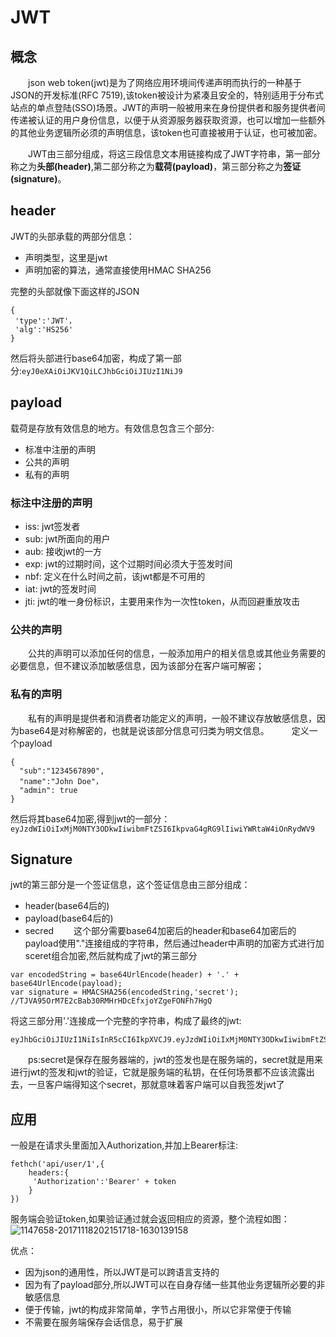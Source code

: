 # JWT


## 概念

　　json web token(jwt)是为了网络应用环境间传递声明而执行的一种基于JSON的开发标准(RFC 7519),该token被设计为紧凑且安全的，特别适用于分布式站点的单点登陆(SSO)场景。JWT的声明一般被用来在身份提供者和服务提供者间传递被认证的用户身份信息，以便于从资源服务器获取资源，也可以增加一些额外的其他业务逻辑所必须的声明信息，该token也可直接被用于认证，也可被加密。

　　JWT由三部分组成，将这三段信息文本用链接构成了JWT字符串，第一部分称之为**头部(header)**,第二部分称之为**载荷(payload)**，第三部分称之为**签证(signature)**。

## header
JWT的头部承载的两部分信息：

* 声明类型，这里是jwt
* 声明加密的算法，通常直接使用HMAC SHA256

完整的头部就像下面这样的JSON

```
{
 'type':'JWT'，
 'alg':'HS256'
}
```
然后将头部进行base64加密，构成了第一部分:`eyJ0eXAiOiJKV1QiLCJhbGciOiJIUzI1NiJ9`

## payload
载荷是存放有效信息的地方。有效信息包含三个部分:

* 标准中注册的声明
* 公共的声明
* 私有的声明

### 标注中注册的声明

* iss: jwt签发者
* sub: jwt所面向的用户
* aub: 接收jwt的一方
* exp: jwt的过期时间，这个过期时间必须大于签发时间
* nbf: 定义在什么时间之前，该jwt都是不可用的
* iat: jwt的签发时间
* jti: jwt的唯一身份标识，主要用来作为一次性token，从而回避重放攻击

### 公共的声明
　　公共的声明可以添加任何的信息，一般添加用户的相关信息或其他业务需要的必要信息，但不建议添加敏感信息，因为该部分在客户端可解密；

### 私有的声明
　　私有的声明是提供者和消费者功能定义的声明，一般不建议存放敏感信息，因为base64是对称解密的，也就是说该部分信息可归类为明文信息。
　　
定义一个payload

```
{
  "sub":"1234567890",
  "name":"John Doe"，
  "admin": true
}
```
然后将其base64加密,得到jwt的一部分：`eyJzdWIiOiIxMjM0NTY3ODkwIiwibmFtZSI6IkpvaG4gRG9lIiwiYWRtaW4iOnRydWV9`


## Signature
jwt的第三部分是一个签证信息，这个签证信息由三部分组成：
 
- header(base64后的)
- payload(base64后的)
- secred
　　这个部分需要base64加密后的header和base64加密后的payload使用"."连接组成的字符串，然后通过header中声明的加密方式进行加sceret组合加密,然后就构成了jwt的第三部分

```
var encodedString = base64UrlEncode(header) + '.' + base64UrlEncode(payload);
var signature = HMACSHA256(encodedString,'secret'); //TJVA95OrM7E2cBab30RMHrHDcEfxjoYZgeFONFh7HgQ
```
将这三部分用'.'连接成一个完整的字符串，构成了最终的jwt:

```
eyJhbGciOiJIUzI1NiIsInR5cCI6IkpXVCJ9.eyJzdWIiOiIxMjM0NTY3ODkwIiwibmFtZSI6IkpvaG4gRG9lIiwiYWRtaW4iOnRydWV9.TJVA95OrM7E2cBab30RMHrHDcEfxjoYZgeFONFh7HgQ
```

　　ps:secret是保存在服务器端的，jwt的签发也是在服务端的，secret就是用来进行jwt的签发和jwt的验证，它就是服务端的私钥，在任何场景都不应该流露出去，一旦客户端得知这个secret，那就意味着客户端可以自我签发jwt了

## 应用
一般是在请求头里面加入Authorization,并加上Bearer标注:

```
fethch('api/user/1',{
    headers:{
     'Authorization':'Bearer' + token
    }
})
```
服务端会验证token,如果验证通过就会返回相应的资源，整个流程如图：
![1147658-20171118202151718-1630139158](media/15748217990813/1147658-20171118202151718-1630139158.png)


优点：

- 因为json的通用性，所以JWT是可以跨语言支持的
- 因为有了payload部分,所以JWT可以在自身存储一些其他业务逻辑所必要的非敏感信息
- 便于传输，jwt的构成非常简单，字节占用很小，所以它非常便于传输
- 不需要在服务端保存会话信息，易于扩展




